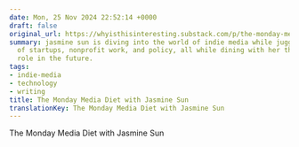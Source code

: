 ```yaml
---
date: Mon, 25 Nov 2024 22:52:14 +0000
draft: false
original_url: https://whyisthisinteresting.substack.com/p/the-monday-media-diet-with-jasmine-1da
summary: jasmine sun is diving into the world of indie media while juggling the complexities
  of startups, nonprofit work, and policy, all while dining with her thoughts on tech's
  role in the future.
tags:
- indie-media
- technology
- writing
title: The Monday Media Diet with Jasmine Sun
translationKey: The Monday Media Diet with Jasmine Sun
---
```


The Monday Media Diet with Jasmine Sun